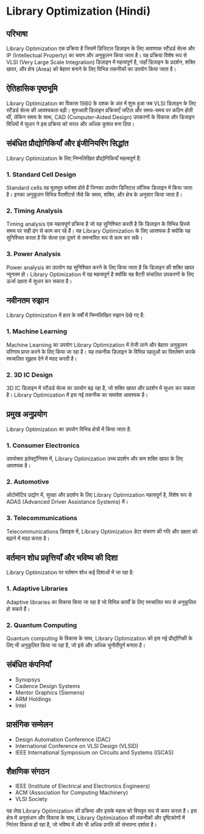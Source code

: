 # Library Optimization (Hindi)

## परिभाषा
Library Optimization एक प्रक्रिया है जिसमें डिजिटल डिज़ाइन के लिए आवश्यक स्टैंडर्ड सेल्स और IP (Intellectual Property) का चयन और अनुकूलन किया जाता है। यह प्रक्रिया विशेष रूप से VLSI (Very Large Scale Integration) डिज़ाइन में महत्वपूर्ण है, जहाँ डिज़ाइन के प्रदर्शन, शक्ति खपत, और क्षेत्र (Area) को बेहतर बनाने के लिए विभिन्न तकनीकों का उपयोग किया जाता है।

## ऐतिहासिक पृष्ठभूमि
Library Optimization का विकास 1980 के दशक के अंत में शुरू हुआ जब VLSI डिज़ाइन के लिए स्टैंडर्ड सेल्स की आवश्यकता बढ़ी। शुरुआती डिज़ाइन प्रक्रियाएँ जटिल और समय-समय पर कठिन होती थीं, लेकिन समय के साथ, CAD (Computer-Aided Design) उपकरणों के विकास और डिजाइन विधियों में सुधार ने इस प्रक्रिया को सरल और अधिक कुशल बना दिया।

## संबंधित प्रौद्योगिकियाँ और इंजीनियरिंग सिद्धांत
Library Optimization के लिए निम्नलिखित प्रौद्योगिकियाँ महत्वपूर्ण हैं:

### 1. Standard Cell Design
Standard cells वह मूलभूत ब्लॉक्स होते हैं जिनका उपयोग डिजिटल लॉजिक डिज़ाइन में किया जाता है। इनका अनुकूलन विभिन्न पैरामीटर्स जैसे कि समय, शक्ति, और क्षेत्र के अनुसार किया जाता है।

### 2. Timing Analysis
Timing analysis एक महत्वपूर्ण प्रक्रिया है जो यह सुनिश्चित करती है कि डिज़ाइन के विभिन्न हिस्से समय पर सही ढंग से काम कर रहे हैं। यह Library Optimization के लिए आवश्यक है क्योंकि यह सुनिश्चित करता है कि सेल्स एक दूसरे से समन्वयित रूप से काम कर सकें।

### 3. Power Analysis
Power analysis का उपयोग यह सुनिश्चित करने के लिए किया जाता है कि डिज़ाइन की शक्ति खपत न्यूनतम हो। Library Optimization में यह महत्वपूर्ण है क्योंकि यह बैटरी संचालित उपकरणों के लिए ऊर्जा दक्षता में सुधार कर सकता है।

## नवीनतम रुझान
Library Optimization में हाल के वर्षों में निम्नलिखित रुझान देखे गए हैं:

### 1. Machine Learning
Machine Learning का उपयोग Library Optimization में तेजी लाने और बेहतर अनुकूलन परिणाम प्राप्त करने के लिए किया जा रहा है। यह तकनीक डिज़ाइन के विभिन्न पहलुओं का विश्लेषण करके स्वचालित सुझाव देने में मदद करती है।

### 2. 3D IC Design
3D IC डिज़ाइन में स्टैंडर्ड सेल्स का उपयोग बढ़ रहा है, जो शक्ति खपत और प्रदर्शन में सुधार कर सकता है। Library Optimization में इस नई तकनीक का समावेश आवश्यक है।

## प्रमुख अनुप्रयोग
Library Optimization का उपयोग विभिन्न क्षेत्रों में किया जाता है:

### 1. Consumer Electronics
उपभोक्ता इलेक्ट्रॉनिक्स में, Library Optimization उच्च प्रदर्शन और कम शक्ति खपत के लिए आवश्यक है।

### 2. Automotive
ऑटोमोटिव उद्योग में, सुरक्षा और प्रदर्शन के लिए Library Optimization महत्वपूर्ण है, विशेष रूप से ADAS (Advanced Driver Assistance Systems) में।

### 3. Telecommunications
Telecommunications डिवाइस में, Library Optimization डेटा संचरण की गति और दक्षता को बढ़ाने में मदद करता है।

## वर्तमान शोध प्रवृत्तियाँ और भविष्य की दिशा
Library Optimization पर वर्तमान शोध कई दिशाओं में जा रहा है:

### 1. Adaptive Libraries
Adaptive libraries का विकास किया जा रहा है जो विभिन्न कार्यों के लिए स्वचालित रूप से अनुकूलित हो सकते हैं।

### 2. Quantum Computing
Quantum computing के विकास के साथ, Library Optimization को इस नई प्रौद्योगिकी के लिए भी अनुकूलित किया जा रहा है, जो इसे और अधिक चुनौतीपूर्ण बनाता है।

## संबंधित कंपनियाँ
- Synopsys
- Cadence Design Systems
- Mentor Graphics (Siemens)
- ARM Holdings
- Intel

## प्रासंगिक सम्मेलन
- Design Automation Conference (DAC)
- International Conference on VLSI Design (VLSID)
- IEEE International Symposium on Circuits and Systems (ISCAS)

## शैक्षणिक संगठन
- IEEE (Institute of Electrical and Electronics Engineers)
- ACM (Association for Computing Machinery)
- VLSI Society

यह लेख Library Optimization की प्रक्रिया और इसके महत्व को विस्तृत रूप से कवर करता है। इस क्षेत्र में अनुसंधान और विकास के साथ, Library Optimization की तकनीकों और दृष्टिकोणों में निरंतर विकास हो रहा है, जो भविष्य में और भी अधिक प्रगति की संभावना दर्शाता है।